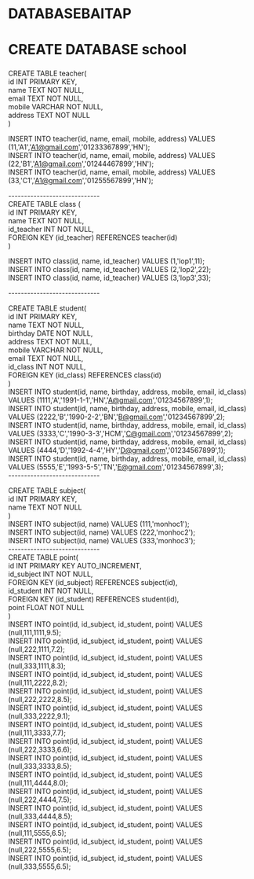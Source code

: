 # DATABASEBAITAP <h2>
# CREATE DATABASE school <h3>

CREATE TABLE teacher( </br>
    id INT PRIMARY KEY, </br>
    name TEXT NOT NULL, </br>
    email TEXT NOT NULL, </br>
    mobile VARCHAR NOT NULL, </br>
    address TEXT NOT NULL </br>
)</br>

INSERT INTO teacher(id, name, email, mobile, address) VALUES (11,'A1','A1@gmail.com','01233367899','HN');</br>
INSERT INTO teacher(id, name, email, mobile, address) VALUES (22,'B1','A1@gmail.com','01244467899','HN');</br>
INSERT INTO teacher(id, name, email, mobile, address) VALUES (33,'C1','A1@gmail.com','01255567899','HN');</br>

-----------------------------</br>
CREATE TABLE class ( </br>
    id INT PRIMARY KEY,</br>
    name TEXT NOT NULL,</br>
    id_teacher INT NOT NULL,</br>
    FOREIGN KEY (id_teacher) REFERENCES teacher(id)</br>
)</br>

INSERT INTO class(id, name, id_teacher) VALUES (1,'lop1',11);</br>
INSERT INTO class(id, name, id_teacher) VALUES (2,'lop2',22);</br>
INSERT INTO class(id, name, id_teacher) VALUES (3,'lop3',33);</br>

-----------------------------</br>

CREATE TABLE student(</br>
   id INT PRIMARY KEY,</br>
   name TEXT NOT NULL,</br>
   birthday DATE NOT NULL,</br>
   address TEXT NOT NULL,</br>
   mobile VARCHAR NOT NULL,</br>
   email TEXT NOT NULL,</br>
   id_class INT NOT NULL,</br>
   FOREIGN KEY (id_class) REFERENCES class(id)</br>
)</br>
INSERT INTO student(id, name, birthday, address, mobile, email, id_class) VALUES (1111,'A','1991-1-1','HN','A@gmail.com','01234567899',1);</br>
INSERT INTO student(id, name, birthday, address, mobile, email, id_class) VALUES (2222,'B','1990-2-2','BN','B@gmail.com','01234567899',2);</br>
INSERT INTO student(id, name, birthday, address, mobile, email, id_class) VALUES (3333,'C','1990-3-3','HCM','C@gmail.com','01234567899',2);</br>
INSERT INTO student(id, name, birthday, address, mobile, email, id_class) VALUES (4444,'D','1992-4-4','HY','D@gmail.com','01234567899',1);</br>
INSERT INTO student(id, name, birthday, address, mobile, email, id_class) VALUES (5555,'E','1993-5-5','TN','E@gmail.com','01234567899',3);</br>
-----------------------------</br>

CREATE TABLE subject(</br>
    id INT PRIMARY KEY,</br>
    name TEXT NOT NULL</br>
)</br>
INSERT INTO subject(id, name) VALUES (111,'monhoc1');</br>
INSERT INTO subject(id, name) VALUES (222,'monhoc2');</br>
INSERT INTO subject(id, name) VALUES (333,'monhoc3');</br>
-----------------------------</br>
CREATE TABLE point(</br>
    id INT PRIMARY KEY AUTO_INCREMENT,</br>
    id_subject INT NOT NULL,</br>
    FOREIGN KEY (id_subject) REFERENCES subject(id),</br>
    id_student INT NOT NULL,</br>
    FOREIGN KEY (id_student) REFERENCES student(id),</br>
    point FLOAT NOT NULL</br>
)</br>
INSERT INTO point(id, id_subject, id_student, point) VALUES (null,111,1111,9.5);</br>
INSERT INTO point(id, id_subject, id_student, point) VALUES (null,222,1111,7.2);</br>
INSERT INTO point(id, id_subject, id_student, point) VALUES (null,333,1111,8.3);</br>
INSERT INTO point(id, id_subject, id_student, point) VALUES (null,111,2222,8.2);</br>
INSERT INTO point(id, id_subject, id_student, point) VALUES (null,222,2222,8.5);</br>
INSERT INTO point(id, id_subject, id_student, point) VALUES (null,333,2222,9.1);</br>
INSERT INTO point(id, id_subject, id_student, point) VALUES (null,111,3333,7.7);</br>
INSERT INTO point(id, id_subject, id_student, point) VALUES (null,222,3333,6.6);</br>
INSERT INTO point(id, id_subject, id_student, point) VALUES (null,333,3333,8.5);</br>
INSERT INTO point(id, id_subject, id_student, point) VALUES (null,111,4444,8.0);</br>
INSERT INTO point(id, id_subject, id_student, point) VALUES (null,222,4444,7.5);</br>
INSERT INTO point(id, id_subject, id_student, point) VALUES (null,333,4444,8.5);</br>
INSERT INTO point(id, id_subject, id_student, point) VALUES (null,111,5555,6.5);</br>
INSERT INTO point(id, id_subject, id_student, point) VALUES (null,222,5555,6.5);</br>
INSERT INTO point(id, id_subject, id_student, point) VALUES (null,333,5555,6.5);</br>

